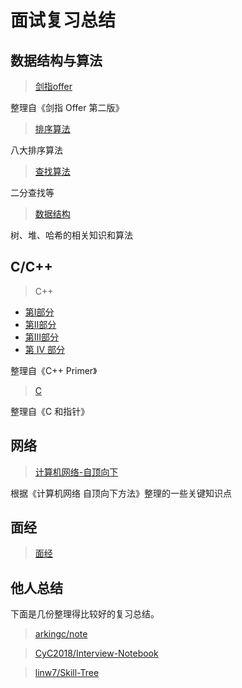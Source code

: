 # 面试复习总结

## 数据结构与算法

> [剑指offer](notes/algorithms/剑指offer.md)

整理自《剑指 Offer 第二版》

> [排序算法](notes/algorithms/排序算法.md)

八大排序算法

> [查找算法](notes/algorithms/查找算法.md)

二分查找等

> [数据结构](notes/algorithms/数据结构.md)

树、堆、哈希的相关知识和算法

## C/C++

> C++

-	[第Ⅰ部分](https://guanjunjian.github.io/2017/01/19/study-20-cpp-primer-summary_1/)
-	[第Ⅱ部分](https://guanjunjian.github.io/2017/01/26/study-21-cpp-primer-summary_2/)
-	[第Ⅲ部分](https://guanjunjian.github.io/2017/02/02/study-22-cpp-primer-summary_3/)
-	[第 IV 部分](https://guanjunjian.github.io/2017/02/09/study-23-cpp-primer-summary_4/)

整理自《C++ Primer》

> [C](https://guanjunjian.github.io/2017/01/09/study-19-pointers-on-c-summary/)

整理自《C 和指针》

## 网络

> [计算机网络-自顶向下](notes/network/Computer-Networking-Top-Down.md)

根据《计算机网络 自顶向下方法》整理的一些关键知识点

## 面经

> [面经](notes/interview/面经.md)

## 他人总结

下面是几份整理得比较好的复习总结。

> [arkingc/note](https://github.com/arkingc/note)

> [CyC2018/Interview-Notebook](https://github.com/CyC2018/Interview-Notebook)

> [linw7/Skill-Tree](https://github.com/linw7/Skill-Tree)

